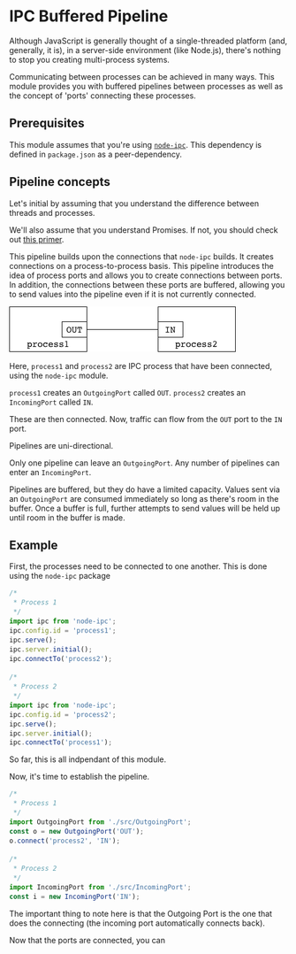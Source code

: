 # IPC Buffered Pipeline

Although JavaScript is generally thought of a single-threaded platform (and, generally, it is), in a
 server-side environment (like Node.js), there's nothing to stop you creating
 multi-process systems.
 
Communicating between processes can be achieved in many ways. This module provides you
with buffered pipelines between processes as well as the concept of 'ports' connecting
these processes.

## Prerequisites

This module assumes that you're using [`node-ipc`](node-ipc). This dependency
is defined in `package.json` as a peer-dependency.

## Pipeline concepts
Let's initial by assuming that you understand the difference between threads and processes.

We'll also assume that you understand Promises. If not, you should check out [this primer](promises).

This pipeline builds upon the connections that `node-ipc` builds. It creates connections on a
process-to-process basis. This pipeline introduces the idea of process ports and allows you to create
connections between ports. In addition, the connections between these ports are buffered, allowing you
to send values into the pipeline even if it is not currently connected.

![simple pipeline](pipeline1.png)

Here, `process1` and `process2` are IPC process that have been connected, using the `node-ipc` module.

`process1` creates an `OutgoingPort` called `OUT`. `process2` creates an `IncomingPort` called `IN`.

These are then connected. Now, traffic can flow from the `OUT` port to the `IN` port.

Pipelines are uni-directional.

Only one pipeline can leave an `OutgoingPort`. Any number of pipelines can enter an `IncomingPort`.

Pipelines are buffered, but they do have a limited capacity. Values sent via an `OutgoingPort` are consumed immediately
so long as there's room in the buffer. Once a buffer is full, further attempts to send values will be held up until room
in the buffer is made.

## Example
First, the processes need to be connected to one another. This is done using the
`node-ipc` package

```javascript
/*
 * Process 1  
 */
import ipc from 'node-ipc';
ipc.config.id = 'process1';
ipc.serve();
ipc.server.initial();
ipc.connectTo('process2');
 
/*
 * Process 2
 */
import ipc from 'node-ipc';
ipc.config.id = 'process2';
ipc.serve();
ipc.server.initial();
ipc.connectTo('process1');

```

So far, this is all indpendant of this module.

Now, it's time to establish the pipeline.

```javascript
/*
 * Process 1
 */
import OutgoingPort from './src/OutgoingPort';
const o = new OutgoingPort('OUT');
o.connect('process2', 'IN');
 
/*
 * Process 2
 */
import IncomingPort from './src/IncomingPort';
const i = new IncomingPort('IN');
```

The important thing to note here is that the Outgoing Port is the one that 
does the connecting (the incoming port automatically connects back).

Now that the ports are connected, you can





  [node-ipc]: http://riaevangelist.github.io/node-ipc/
  [promises]: https://promise-nuggets.github.io/